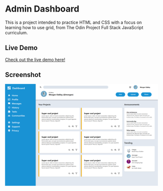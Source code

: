 # Admin Dashboard
This is a project intended to practice HTML and CSS with a focus on learning how to use grid, from The Odin Project Full Stack JavaScript curriculum.

## Live Demo
[Check out the live demo here!](https://emre-oktay.github.io/admin-dashboard/)

## Screenshot
![Screenshot](screenshot.png)